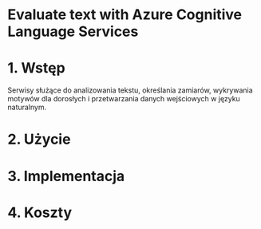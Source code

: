# Evaluate text with Azure Cognitive Language Services
# 1. Wstęp
Serwisy służące do analizowania tekstu, określania zamiarów, wykrywania motywów dla dorosłych i przetwarzania danych wejściowych w języku naturalnym.
# 2. Użycie
# 3. Implementacja
# 4. Koszty
